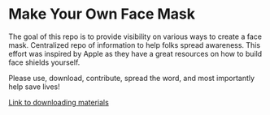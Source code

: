 # Make Your Own Face Mask
The goal of this repo is to provide visibility on various ways to create a face mask. Centralized repo of information to help folks spread awareness. This effort was inspired by Apple as they have a great resources on how to build face shields yourself. 

Please use, download, contribute, spread the word, and most importantly help save lives!

[Link to downloading materials](https://github.com/timsully/make-your-own-face-mask/blob/master/Apple-face-shield-make-files.zip)
